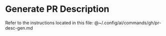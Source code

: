 # Generate PR Description

Refer to the instructions located in this file:
@~/.config/ai/commands/gh/pr-desc-gen.md
